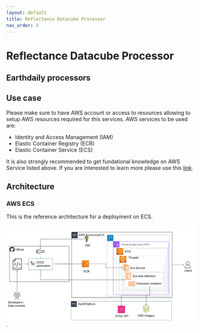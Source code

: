 ```yaml
---
layout: default
title: Reflectance Datacube Processor
nav_order: 3
---
```



# Reflectance Datacube Processor

## Earthdaily processors 



## Use case

Please make sure to have AWS account or access to resources allowing to setup AWS resources required for this services. AWS services to be used are:
 - Identity and Access Management (IAM)
 - Elastic Container Registry (ECR)
 - Elastic Container Service (ECS)


It is also strongly recommended to get fundational knowledge on AWS Service listed above. If you are interested to learn more please use this [link](https://docs.aws.amazon.com/).

## Architecture

### AWS ECS

This is the reference architecture for a deployment on ECS. 

![ECS Architecture](images/ECS_Architecture.png "ECS Architecture").






